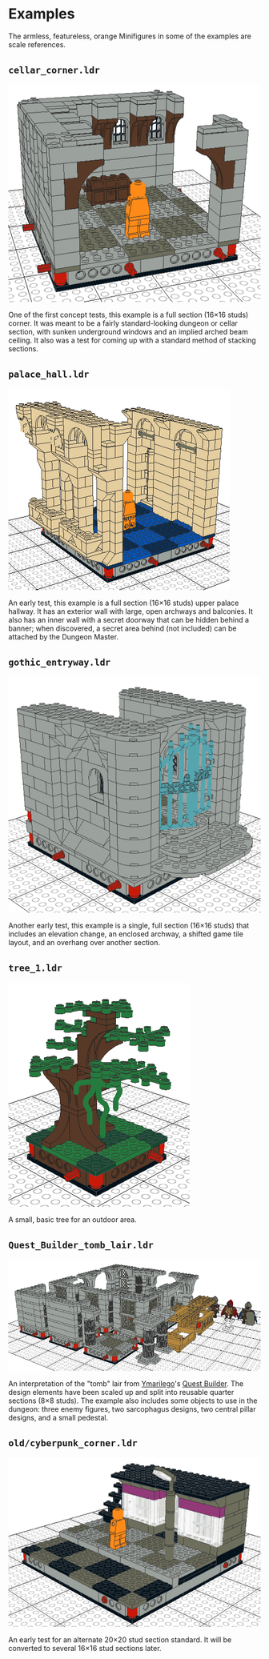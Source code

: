 # Examples

The armless, featureless, orange Minifigures in some of the examples are scale references.

## `cellar_corner.ldr`

![](../media/examples/cellar_corner.png)

One of the first concept tests, this example is a full section (16×16 studs) corner.  It was meant to be a fairly standard-looking dungeon or cellar section, with sunken underground windows and an implied arched beam ceiling.  It also was a test for coming up with a standard method of stacking sections.

## `palace_hall.ldr`

![](../media/examples/palace_hall.png)

An early test, this example is a full section (16×16 studs) upper palace hallway.  It has an exterior wall with large, open archways and balconies.  It also has an inner wall with a secret doorway that can be hidden behind a banner; when discovered, a secret area behind (not included) can be attached by the Dungeon Master.

## `gothic_entryway.ldr`

![](../media/examples/gothic_entryway.png)

Another early test, this example is a single, full section (16×16 studs) that includes an elevation change, an enclosed archway, a shifted game tile layout, and an overhang over another section.

## `tree_1.ldr`

![](../media/examples/tree_1.png)

A small, basic tree for an outdoor area.

## `Quest_Builder_tomb_lair.ldr`

![](../media/examples/Quest_Builder_tomb_lair.png)

An interpretation of the "tomb" lair from [Ymarilego](https://ideas.lego.com/profile/Ymarilego)'s [Quest Builder](https://ideas.lego.com/projects/4357ae98-8b43-441a-88b5-017e35bfb0ca).  The design elements have been scaled up and split into reusable quarter sections (8×8 studs).  The example also includes some objects to use in the dungeon: three enemy figures, two sarcophagus designs, two central pillar designs, and a small pedestal.

## `old/cyberpunk_corner.ldr`

![](../media/examples/cyberpunk_corner.png)

An early test for an alternate 20×20 stud section standard.  It will be converted to several 16×16 stud sections later.